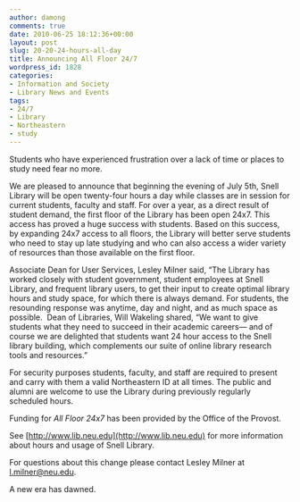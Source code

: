 ```yaml
---
author: damong
comments: true
date: 2010-06-25 18:12:36+00:00
layout: post
slug: 20-20-24-hours-all-day
title: Announcing All Floor 24/7
wordpress_id: 1828
categories:
- Information and Society
- Library News and Events
tags:
- 24/7
- Library
- Northeastern
- study
---
```


Students who have experienced frustration over a lack of time or places to study need fear no more.

We are pleased to announce that beginning the evening of July 5th, Snell Library will be open twenty-four hours a day while classes are in session for current students, faculty and staff. For over a year, as a direct result of student demand, the first floor of the Library has been open 24x7. This access has proved a huge success with students. Based on this success, by expanding 24x7 access to all floors, the Library will better serve students who need to stay up late studying and who can also access a wider variety of resources than those available on the first floor.

Associate Dean for User Services, Lesley Milner said, “The Library has worked closely with student government, student employees at Snell Library, and frequent library users, to get their input to create optimal library hours and study space, for which there is always demand. For students, the resounding response was anytime, day and night, and as much space as possible.  Dean of Libraries, Will Wakeling shared, “We want to give students what they need to succeed in their academic careers— and of course we are delighted that students want 24 hour access to the Snell library building, which complements our suite of online library research tools and resources.”

For security purposes students, faculty, and staff are required to present and carry with them a valid Northeastern ID at all times. The public and alumni are welcome to use the Library during previously regularly scheduled hours.

Funding for _All Floor 24x7_ has been provided by the Office of the Provost.

See [http://www.lib.neu.edu](http://www.lib.neu.edu) for more information about hours and usage of Snell Library.

For questions about this change please contact Lesley Milner at [l.milner@neu.edu](mailto:l.milner@neu.edu).

A new era has dawned.
